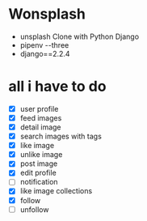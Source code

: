 # Wonsplash

- unsplash Clone with Python Django
- pipenv --three
- django==2.2.4

# all i have to do

- [x] user profile
- [x] feed images
- [x] detail image
- [x] search images with tags
- [x] like image
- [x] unlike image
- [x] post image
- [x] edit profile
- [ ] notification
- [x] like image collections
- [x] follow
- [ ] unfollow

